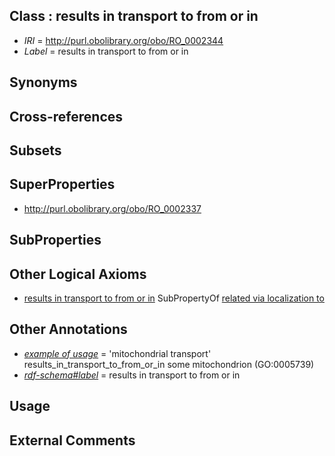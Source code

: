 
## Class : results in transport to from or in

 * *IRI* = http://purl.obolibrary.org/obo/RO_0002344
 * *Label* = results in transport to from or in

## Synonyms


## Cross-references


## Subsets


## SuperProperties

 * <http://purl.obolibrary.org/obo/RO_0002337>

## SubProperties


## Other Logical Axioms

 * [results in transport to from or in](../../RO/44/RO_0002344.md) SubPropertyOf [related via localization to](../../RO/37/RO_0002337.md)

## Other Annotations

 * *[example of usage](../../IAO/12/IAO_0000112.md)* = 'mitochondrial transport' results_in_transport_to_from_or_in some  mitochondrion (GO:0005739)
 * *[rdf-schema#label](../../el/rdf-schema#label.md)* = results in transport to from or in

## Usage


## External Comments

